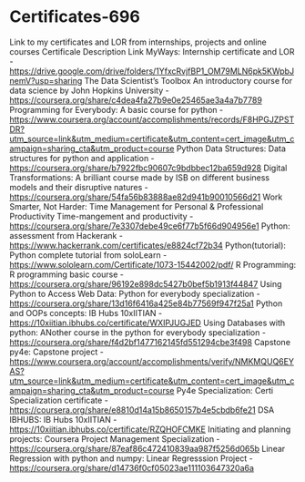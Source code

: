 # Certificates-696
Link to my certificates and LOR from internships, projects and online courses
Certificale	Description	Link
MyWays: 	Internship certificate and LOR - https://drive.google.com/drive/folders/1YfxcRvjfBP1_OM79MLN6pk5KWpbJnemV?usp=sharing
The Data Scientist’s Toolbox	An introductory course for data science by John Hopkins University - https://coursera.org/share/c4dea4fa27b9e0e25465ae3a4a7b7789
Programming for Everybody:	A basic course for python -	https://www.coursera.org/account/accomplishments/records/F8HPGJZPSTDR?utm_source=link&utm_medium=certificate&utm_content=cert_image&utm_campaign=sharing_cta&utm_product=course
Python Data Structures:	Data structures for python and application -	https://coursera.org/share/b7922fbc90607c9bdbbec12ba659d928
Digital Transformations:	A brilliant course made by ISB on different business models and their disruptive natures -	https://coursera.org/share/54fa56b83888ae82d941b90010566d21
Work Smarter, Not Harder: Time Management for Personal & Professional Productivity	Time-mangement and productivity -	https://coursera.org/share/7e3307debe49ce6f77b5f66d904956e1
Python:	assessment from Hackerank	- https://www.hackerrank.com/certificates/e8824cf72b34
Python(tutorial):	Python complete tutorial from soloLearn	- https://www.sololearn.com/Certificate/1073-15442002/pdf/
R Programming:	R programming basic course -	https://coursera.org/share/96192e898dc5427b0bef5b1913f44847
Using Python to Access Web Data:	Python for everybody specialization -	https://coursera.org/share/13d16f6416a425e84b77569f947f25a1
Python and OOPs concepts:	IB Hubs 10xIITIAN -	https://10xiitian.ibhubs.co/certificate/WXIPJUGJED
Using Databases with python:	ANother course in the python for everybody specialization	- https://coursera.org/share/f4d2bf1477162145fd551294cbe3f498
Capstone py4e:	Capstone project -	https://www.coursera.org/account/accomplishments/verify/NMKMQUQ6EYAS?utm_source=link&utm_medium=certificate&utm_content=cert_image&utm_campaign=sharing_cta&utm_product=course
Py4e Specialization: Certi	Specialization certificate -	https://coursera.org/share/e8810d14a15b8650157b4e5cbdb6fe21
DSA IBHUBS: 	IB Hubs 10xIITIAN -	https://10xiitian.ibhubs.co/certificate/RZQHOFCMKE
Initiating and planning projects:	Coursera Project Management Specialization - https://coursera.org/share/87eaf86c472410839aa987f5256d065b
Linear Regression with python and numpy:	Linear Regresssion Project - https://coursera.org/share/d14736f0cf05023ae111103647320a6a

